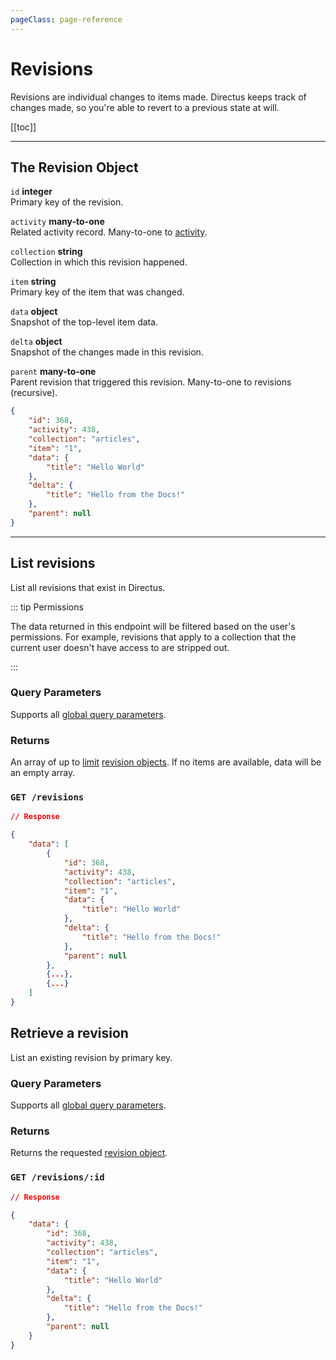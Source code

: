 ```yaml
---
pageClass: page-reference
---
```


# Revisions

<div class="two-up">
<div class="left">

Revisions are individual changes to items made. Directus keeps track of changes made, so you're able to revert to a
previous state at will.

</div>
<div class="right">

[[toc]]

</div>
</div>

---

## The Revision Object

<div class="two-up">
<div class="left">
<div class="definitions">

`id` **integer**\
Primary key of the revision.

`activity` **many-to-one**\
Related activity record. Many-to-one to [activity](/reference/api/rest/activity/).

`collection` **string**\
Collection in which this revision happened.

`item` **string**\
Primary key of the item that was changed.

`data` **object**\
Snapshot of the top-level item data.

`delta` **object**\
Snapshot of the changes made in this revision.

`parent` **many-to-one**\
Parent revision that triggered this revision. Many-to-one to revisions (recursive).

</div>
</div>
<div class="right">

```json
{
	"id": 368,
	"activity": 438,
	"collection": "articles",
	"item": "1",
	"data": {
		"title": "Hello World"
	},
	"delta": {
		"title": "Hello from the Docs!"
	},
	"parent": null
}
```

</div>
</div>

---

## List revisions

List all revisions that exist in Directus.

<div class="two-up">
<div class="left">

::: tip Permissions

The data returned in this endpoint will be filtered based on the user's permissions. For example, revisions that apply
to a collection that the current user doesn't have access to are stripped out.

:::

### Query Parameters

Supports all [global query parameters](/reference/api/query).

### Returns

An array of up to [limit](/reference/api/query/#limit) [revision objects](#the-revision-object). If no items are
available, data will be an empty array.

</div>
<div class="right">

### `GET /revisions`

```json
// Response

{
	"data": [
		{
			"id": 368,
			"activity": 438,
			"collection": "articles",
			"item": "1",
			"data": {
				"title": "Hello World"
			},
			"delta": {
				"title": "Hello from the Docs!"
			},
			"parent": null
		},
		{...},
		{...}
	]
}
```

</div>
</div>

## Retrieve a revision

List an existing revision by primary key.

<div class="two-up">
<div class="left">

### Query Parameters

Supports all [global query parameters](/reference/api/query).

### Returns

Returns the requested [revision object](#the-revision-object).

</div>
<div class="right">

### `GET /revisions/:id`

```json
// Response

{
	"data": {
		"id": 368,
		"activity": 438,
		"collection": "articles",
		"item": "1",
		"data": {
			"title": "Hello World"
		},
		"delta": {
			"title": "Hello from the Docs!"
		},
		"parent": null
	}
}
```

</div>
</div>
